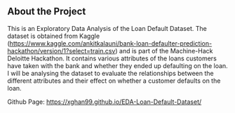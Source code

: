 ## About the Project

This is an Exploratory Data Analysis of the Loan Default Dataset. The dataset is obtained from Kaggle (https://www.kaggle.com/ankitkalauni/bank-loan-defaulter-prediction-hackathon/version/1?select=train.csv) and is part of the Machine-Hack Deloitte Hackathon. It contains various attributes of the loans customers have taken with the bank and whether they ended up defaulting on the loan. I will be analysing the dataset to evaluate the relationships between the different attributes and their effect on whether a customer defaults on the loan.

Github Page: https://xghan99.github.io/EDA-Loan-Default-Dataset/


